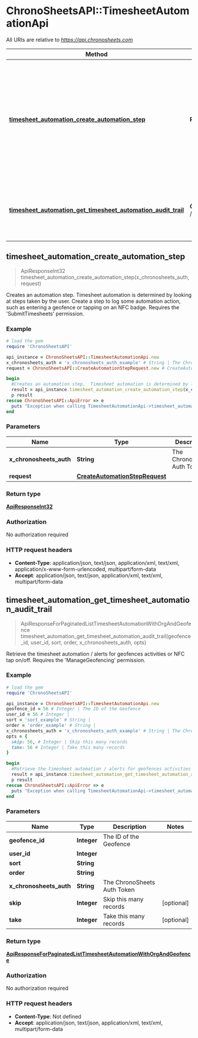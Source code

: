 # ChronoSheetsAPI::TimesheetAutomationApi

All URIs are relative to *https://api.chronosheets.com*

Method | HTTP request | Description
------------- | ------------- | -------------
[**timesheet_automation_create_automation_step**](TimesheetAutomationApi.md#timesheet_automation_create_automation_step) | **POST** /TimesheetAutomation/CreateAutomationStep | Creates an automation step.  Timesheet automation is determined by looking at steps taken by the user.  Create a step to log some automation action, such as entering a geofence or tapping on an NFC badge.  Requires the &#39;SubmitTimesheets&#39; permission.
[**timesheet_automation_get_timesheet_automation_audit_trail**](TimesheetAutomationApi.md#timesheet_automation_get_timesheet_automation_audit_trail) | **GET** /TimesheetAutomation/GetTimesheetAutomationAuditTrail | Retrieve the timesheet automation / alerts for geofences activities or NFC tap on/off.  Requires the &#39;ManageGeofencing&#39; permission.



## timesheet_automation_create_automation_step

> ApiResponseInt32 timesheet_automation_create_automation_step(x_chronosheets_auth, request)

Creates an automation step.  Timesheet automation is determined by looking at steps taken by the user.  Create a step to log some automation action, such as entering a geofence or tapping on an NFC badge.  Requires the 'SubmitTimesheets' permission.

### Example

```ruby
# load the gem
require 'ChronoSheetsAPI'

api_instance = ChronoSheetsAPI::TimesheetAutomationApi.new
x_chronosheets_auth = 'x_chronosheets_auth_example' # String | The ChronoSheets Auth Token
request = ChronoSheetsAPI::CreateAutomationStepRequest.new # CreateAutomationStepRequest | 

begin
  #Creates an automation step.  Timesheet automation is determined by looking at steps taken by the user.  Create a step to log some automation action, such as entering a geofence or tapping on an NFC badge.  Requires the 'SubmitTimesheets' permission.
  result = api_instance.timesheet_automation_create_automation_step(x_chronosheets_auth, request)
  p result
rescue ChronoSheetsAPI::ApiError => e
  puts "Exception when calling TimesheetAutomationApi->timesheet_automation_create_automation_step: #{e}"
end
```

### Parameters


Name | Type | Description  | Notes
------------- | ------------- | ------------- | -------------
 **x_chronosheets_auth** | **String**| The ChronoSheets Auth Token | 
 **request** | [**CreateAutomationStepRequest**](CreateAutomationStepRequest.md)|  | 

### Return type

[**ApiResponseInt32**](ApiResponseInt32.md)

### Authorization

No authorization required

### HTTP request headers

- **Content-Type**: application/json, text/json, application/xml, text/xml, application/x-www-form-urlencoded, multipart/form-data
- **Accept**: application/json, text/json, application/xml, text/xml, multipart/form-data


## timesheet_automation_get_timesheet_automation_audit_trail

> ApiResponseForPaginatedListTimesheetAutomationWithOrgAndGeofence timesheet_automation_get_timesheet_automation_audit_trail(geofence_id, user_id, sort, order, x_chronosheets_auth, opts)

Retrieve the timesheet automation / alerts for geofences activities or NFC tap on/off.  Requires the 'ManageGeofencing' permission.

### Example

```ruby
# load the gem
require 'ChronoSheetsAPI'

api_instance = ChronoSheetsAPI::TimesheetAutomationApi.new
geofence_id = 56 # Integer | The ID of the Geofence
user_id = 56 # Integer | 
sort = 'sort_example' # String | 
order = 'order_example' # String | 
x_chronosheets_auth = 'x_chronosheets_auth_example' # String | The ChronoSheets Auth Token
opts = {
  skip: 56, # Integer | Skip this many records
  take: 56 # Integer | Take this many records
}

begin
  #Retrieve the timesheet automation / alerts for geofences activities or NFC tap on/off.  Requires the 'ManageGeofencing' permission.
  result = api_instance.timesheet_automation_get_timesheet_automation_audit_trail(geofence_id, user_id, sort, order, x_chronosheets_auth, opts)
  p result
rescue ChronoSheetsAPI::ApiError => e
  puts "Exception when calling TimesheetAutomationApi->timesheet_automation_get_timesheet_automation_audit_trail: #{e}"
end
```

### Parameters


Name | Type | Description  | Notes
------------- | ------------- | ------------- | -------------
 **geofence_id** | **Integer**| The ID of the Geofence | 
 **user_id** | **Integer**|  | 
 **sort** | **String**|  | 
 **order** | **String**|  | 
 **x_chronosheets_auth** | **String**| The ChronoSheets Auth Token | 
 **skip** | **Integer**| Skip this many records | [optional] 
 **take** | **Integer**| Take this many records | [optional] 

### Return type

[**ApiResponseForPaginatedListTimesheetAutomationWithOrgAndGeofence**](ApiResponseForPaginatedListTimesheetAutomationWithOrgAndGeofence.md)

### Authorization

No authorization required

### HTTP request headers

- **Content-Type**: Not defined
- **Accept**: application/json, text/json, application/xml, text/xml, multipart/form-data

